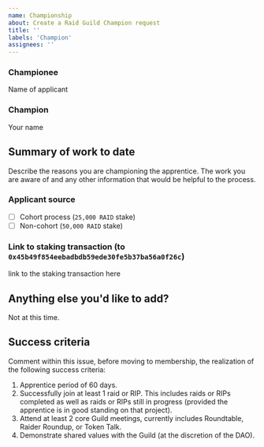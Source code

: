 ```yaml
---
name: Championship
about: Create a Raid Guild Champion request
title: ''
labels: 'Champion'
assignees: ''
---
```


### Championee

Name of applicant

### Champion

Your name

## Summary of work to date

Describe the reasons you are championing the apprentice. The work you are aware
of and any other information that would be helpful to the process.

### Applicant source

 - [ ] Cohort process (`25,000 RAID` stake)
 - [ ] Non-cohort (`50,000 RAID` stake)

### Link to staking transaction (to `0x45b49f854eebadbdb59ede30fe5b37ba56a0f26c`)

link to the staking transaction here

## Anything else you'd like to add?

Not at this time.

## Success criteria

Comment within this issue, before moving to membership, the realization of the
following success criteria:

1. Apprentice period of 60 days.
2. Successfully join at least 1 raid or RIP. This includes raids or RIPs
   completed as well as raids or RIPs still in progress (provided the
   apprentice is in good standing on that project).
3. Attend at least 2 core Guild meetings, currently includes Roundtable, Raider
   Roundup, or Token Talk.
4. Demonstrate shared values with the Guild (at the discretion of the DAO).

